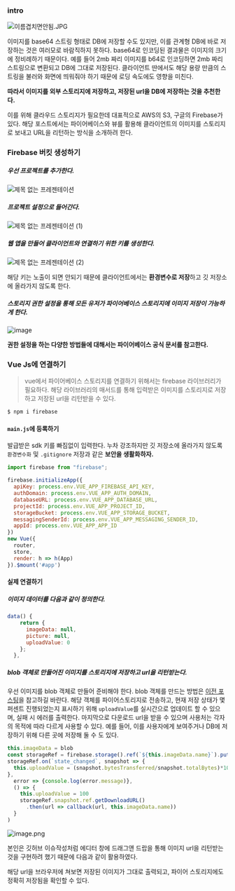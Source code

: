 ### intro

![이름겹치면안됨.JPG](https://firebasestorage.googleapis.com/v0/b/twl-image-storage.appspot.com/o/%EC%9D%B4%EB%A6%84%EA%B2%B9%EC%B9%98%EB%A9%B4%EC%95%88%EB%90%A8.JPG?alt=media&token=3df16f72-6103-4987-83a9-07eb235339c6)

이미지를 base64 스트링 형태로 DB에 저장할 수도 있지만, 이를 관계형 DB에 바로 저장하는 것은 여러모로 바람직하지 못하다. base64로 인코딩된 결과물은 이미지의 크기에 정비례하기 때문이다. 예를 들어 2mb 짜리 이미지를 b64로 인코딩하면 2mb 짜리 스트링으로 변환되고 DB에 그대로 저장된다. 클라이언트 딴에서도 해당 용량 만큼의 스트링을 불러와 화면에 띄워줘야 하기 때문에 로딩 속도에도 영향을 미친다. 

**따라서 이미지를 외부 스토리지에 저장하고, 저장된 url을 DB에 저장하는 것을 추천한다.**

이를 위해 클라우드 스토리지가 필요한데 대표적으로 AWS의 S3, 구글의 Firebase가 있다. 
해당 포스트에서는 파이어베이스와 뷰를 활용해 클라이언트의 이미지를 스토리지로 보내고 URL을 리턴하는 방식을 소개하려 한다. 

### Firebase 버킷 생성하기


##### 우선 프로젝트를 추가한다. 

![제목 없는 프레젠테이션](https://user-images.githubusercontent.com/53211781/90147798-8baab780-ddbd-11ea-87ac-4ee96e41182b.png)

##### 프로젝트 설정으로 들어간다.

![제목 없는 프레젠테이션 (1)](https://user-images.githubusercontent.com/53211781/90148041-d88e8e00-ddbd-11ea-9e87-3ce3a25e443c.png)

##### 웹 앱을 만들어 클라이언트와 연결하기 위한 키를 생성한다.

![제목 없는 프레젠테이션 (2)](https://user-images.githubusercontent.com/53211781/90148286-23a8a100-ddbe-11ea-9493-0f8ac71a84ad.png)

해당 키는 노출이 되면 안되기 때문에 클라이언트에서는 **환경변수로 저장**하고 깃 저장소에 올라가지 않도록 한다.

##### 스토리지 권한 설정을 통해 모든 유저가 파이어베이스 스토리지에 이미지 저장이 가능하게 한다. 

![image](https://user-images.githubusercontent.com/53211781/90148608-77b38580-ddbe-11ea-861c-6ced7045dc6b.png)

**권한 설정을 하는 다양한 방법들에 대해서는 파이어베이스 공식 문서를 참고한다.**

### Vue Js에 연결하기

> vue에서 파이어베이스 스토리지를 연결하기 위해서는 firebase 라이브러리가 필요하다. 해당 라이브러리의 매서드를 통해 입력받은 이미지를 스토리지로 저장하고 저장된 url을 리턴받을 수 있다. 

```bash
$ npm i firebase
```

#### `main.js`에 등록하기

발급받은 sdk 키를 빠짐없이 입력한다. 누차 강조하지만 깃 저장소에 올라가지 않도록 `환경변수화` 및 `.gitignore` 저장과 같은 **보안을 생활화하자.**

```javascript
import firebase from "firebase";

firebase.initializeApp({
  apiKey: process.env.VUE_APP_FIREBASE_API_KEY,
  authDomain: process.env.VUE_APP_AUTH_DOMAIN,
  databaseURL: process.env.VUE_APP_DATABASE_URL,
  projectId: process.env.VUE_APP_PROJECT_ID,
  storageBucket: process.env.VUE_APP_STORAGE_BUCKET,
  messagingSenderId: process.env.VUE_APP_MESSAGING_SENDER_ID,
  appId: process.env.VUE_APP_APP_ID
})
new Vue({
  router,
  store,
  render: h => h(App)
}).$mount('#app')
```

#### 실제 연결하기

##### 이미지 데이터를 다음과 같이 정의한다. 

```javascript
data() {
    return {
      imageData: null,
      picture: null,
      uploadValue: 0
    };
  },
```

##### blob 객체로 만들어진 이미지를 스토리지에 저장하고 url을 리턴받는다. 

우선 이미지를 blob 객체로 만들어 준비해야 한다. blob 객체를 만드는 방법은 [이전 포스팅](http://i3a407.p.ssafy.io/33)을 참고하길 바란다. 
해당 객체를 파이어스토리지로 전송하고,  현재 저장 상태가 몇 퍼센트 진행되었는지 표시하기 위해 `uploadValue`를 실시간으로 업데이트 할 수 있으며, 실패 시 에러를 출력한다. 
마지막으로 다운로드 url을 받을 수 있으며 사용처는 각자의 목적에 따라 다르게 사용할 수 있다. 예를 들어, 이를 사용자에게 보여주거나 DB에 저장하기 위해 다른 곳에 저장해 둘 수 도 있다. 

```javascript
this.imageData = blob
const storageRef = firebase.storage().ref(`${this.imageData.name}`).put(this.imageData);
storageRef.on(`state_changed`, snapshot => {
  this.uploadValue = (snapshot.bytesTransferred/snapshot.totalBytes)*100;
},
  error => {console.log(error.message)},
  () => {
    this.uploadValue = 100
    storageRef.snapshot.ref.getDownloadURL()
      .then(url => callback(url, this.imageData.name))
  }
)
```

![image.png](https://firebasestorage.googleapis.com/v0/b/twl-image-storage.appspot.com/o/image.png?alt=media&token=25b91fb5-cf8d-4ff9-956f-93bad785f83e)

본인은 깃허브 이슈작성처럼 에디터 창에 드래그앤 드랍을 통해 이미지 url을 리턴받는 것을 구현하려 했기 때문에 다음과 같이 활용하였다. 

해당 url을 브라우저에 쳐보면 저장된 이미지가 그대로 출력되고, 파이어 스토리지에도 정확히 저장됨을 확인할 수 있다. 